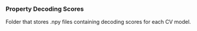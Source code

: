 ### Property Decoding Scores
Folder that stores .npy files containing decoding scores for each CV model. 




